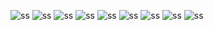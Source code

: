 ![ss](https://github.com/SaoodZafar/BSCS_B15_B_131/blob/main/flutter_appui/WhatsApp%20Image%202021-06-29%20at%2010.02.28%20AM.jpeg)
![ss](https://github.com/SaoodZafar/BSCS_B15_B_131/blob/main/flutter_appui/WhatsApp%20Image%202021-06-29%20at%2010.02.34%20AM%20(1).jpeg)
![ss](https://github.com/SaoodZafar/BSCS_B15_B_131/blob/main/flutter_appui/WhatsApp%20Image%202021-06-29%20at%2010.02.34%20AM.jpeg)
![ss](https://github.com/SaoodZafar/BSCS_B15_B_131/blob/main/flutter_appui/WhatsApp%20Image%202021-06-29%20at%2010.02.33%20AM.jpeg)
![ss](https://github.com/SaoodZafar/BSCS_B15_B_131/blob/main/flutter_appui/WhatsApp%20Image%202021-06-29%20at%2010.02.32%20AM.jpeg)
![ss](https://github.com/SaoodZafar/BSCS_B15_B_131/blob/main/flutter_appui/WhatsApp%20Image%202021-06-29%20at%2010.02.31%20AM%20(1).jpeg)
![ss](https://github.com/SaoodZafar/BSCS_B15_B_131/blob/main/flutter_appui/WhatsApp%20Image%202021-06-29%20at%2010.02.31%20AM.jpeg)
![ss](https://github.com/SaoodZafar/BSCS_B15_B_131/blob/main/flutter_appui/WhatsApp%20Image%202021-06-29%20at%2010.02.30%20AM.jpeg)
![ss](https://github.com/SaoodZafar/BSCS_B15_B_131/blob/main/flutter_appui/WhatsApp%20Image%202021-06-29%20at%2010.02.29%20AM.jpeg)
